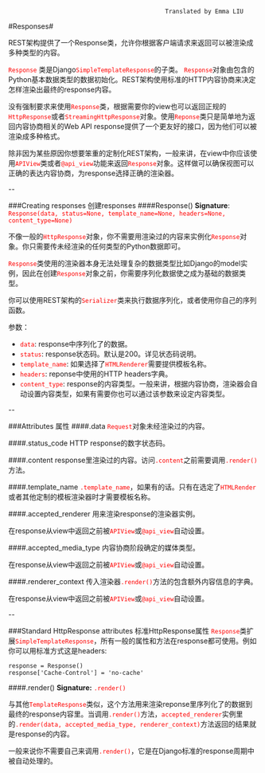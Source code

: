 												Translated by Emma LIU
#Responses#

REST架构提供了一个Response类，允许你根据客户端请求来返回可以被渲染成多种类型的内容。 

<font color=#FF0000>`Response`</font> 类是Django<font color=#FF0000>`SimpleTemplateResponse`</font>的子类。 <font color=#FF0000>`Response`</font>对象由包含的Python基本数据类型的数据初始化。REST架构使用标准的HTTP内容协商来决定怎样渲染出最终的response内容。

没有强制要求来使用<font color=#FF0000>`Response`</font>类，根据需要你的view也可以返回正规的<font color=#FF0000>`HttpResponse`</font>或者<font color=#FF0000>`StreamingHttpResponse`</font>对象。使用<font color=#FF0000>`Reponse`</font>类只是简单地为返回内容协商相关的Web API response提供了一个更友好的接口，因为他们可以被渲染成多种格式。

除非因为某些原因你想要笨重的定制化REST架构，一般来讲，在view中你应该使用<font color=#FF0000>`APIView`</font>类或者<font color=#FF0000>`@api_view`</font>功能来返回<font color=#FF0000>`Response`</font>对象。这样做可以确保视图可以正确的表达内容协商，为response选择正确的渲染器。

--

###Creating responses 创建responses
####Response()
**Signature**: <font color=#FF0000>`Response(data, status=None, template_name=None, headers=None, content_type=None)`</font>

不像一般的<font color=#FF0000>`HttpResponse`</font>对象，你不需要用渲染过的内容来实例化<font color=#FF0000>`Response`</font>对象。你只需要传未经渲染的任何类型的Python数据即可。

<font color=#FF0000>`Response`</font>类使用的渲染器本身无法处理复杂的数据类型比如Django的model实例，因此在创建<font color=#FF0000>`Response`</font>对象之前，你需要序列化数据使之成为基础的数据类型。

你可以使用REST架构的<font color=#FF0000>`Serializer`</font>类来执行数据序列化，或者使用你自己的序列函数。


参数：

- <font color=#FF0000>`data`</font>: response中序列化了的数据。
- <font color=#FF0000>`status`</font>: response状态码。默认是200。详见状态码说明</font>。
- <font color=#FF0000>`template_name`</font>: 如果选择了<font color=#FF0000>`HTMLRenderer`</font>需要提供模板名称。
- <font color=#FF0000>`headers`</font>: reponse中使用的HTTP headers字典。
- <font color=#FF0000>`content_type`</font>: response的内容类型。一般来讲，根据内容协商，渲染器会自动设置内容类型，如果有需要你也可以通过该参数来设定内容类型。

--

###Attributes 属性
####.data
<font color=#FF0000>`Request`</font>对象未经渲染过的内容。

####.status_code
HTTP response的数字状态码。

####.content
response里渲染过的内容。访问<font color=#FF0000>`.content`</font>之前需要调用<font color=#FF0000>`.render()`</font>方法。

####.template_name
<font color=#FF0000>`.template_name`</font>，如果有的话。只有在选定了<font color=#FF0000>`HTMLRender`</font>或者其他定制的模板渲染器时才需要模板名称。

####.accepted_renderer
用来渲染response的渲染器实例。

在response从view中返回之前被<font color=#FF0000>`APIView`</font>或<font color=#FF0000>`@api_view`</font>自动设置。

####.accepted_media_type
内容协商阶段确定的媒体类型。

在response从view中返回之前被<font color=#FF0000>`APIView`</font>或<font color=#FF0000>`@api_view`</font>自动设置。

####.renderer_context
传入渲染器<font color=#FF0000>`.render()`</font>方法的包含额外内容信息的字典。

在response从view中返回之前被<font color=#FF0000>`APIView`</font>或<font color=#FF0000>`@api_view`</font>自动设置。

--

###Standard HttpResponse attributes 标准HttpResponse属性
<font color=#FF0000>`Response`</font>类扩展<font color=#FF0000>`SimpleTemplateResponse`</font>，所有一般的属性和方法在response都可使用。例如你可以用标准方式这是headers:

```
response = Response()
response['Cache-Control'] = 'no-cache'
```

####.render()
**Signature:**  <font color=#FF0000>`.render()`</font>

与其他<font color=#FF0000>`TemplateResponse`</font>类似，这个方法用来渲染reponse里序列化了的数据到最终的response内容里。当调用<font color=#FF0000>`.render()`</font>方法，<font color=#FF0000>`accepted_renderer`</font>实例里的<font color=#FF0000>`.render(data, accepted_media_type, renderer_context)`</font>方法返回的结果就是response的内容。

一般来说你不需要自己来调用<font color=#FF0000>`.render()`</font>，它是在Django标准的response周期中被自动处理的。
